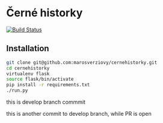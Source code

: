 # Černé historky
[![Build Status](https://travis-ci.org/marosverziovy/cernehistorky.svg?branch=master)](https://travis-ci.org/marosverziovy/cernehistorky)

## Installation
``` bash
git clone git@github.com:marosverziovy/cernehistorky.git
cd cernehistorky
virtualenv flask
source flask/bin/activate
pip install -r requirements.txt
./run.py
```

this is develop branch commmit

this is another commit to develop branch, while PR is open
